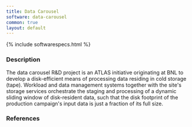 ```yaml
---
title: Data Carousel
software: data-carousel
common: true
layout: default
---
```


{% include softwarespecs.html %}

### Description

The data carousel R&D project is an ATLAS initiative originating at BNL to develop a disk-efficient means of processing data residing in cold storage (tape). Workload and data management systems together with the site's storage services orchestrate the staging and processing of a dynamic sliding window of disk-resident data, such that the disk footprint of the production campaign's input data is just a fraction of its full size. 

### References
